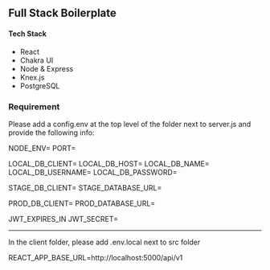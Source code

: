 ## Full Stack Boilerplate

#### Tech Stack

- React
- Chakra UI
- Node & Express
- Knex.js
- PostgreSQL

### Requirement

Please add a config.env at the top level of the folder next to server.js and provide the following info:

NODE_ENV=
PORT=

LOCAL_DB_CLIENT=
LOCAL_DB_HOST=
LOCAL_DB_NAME=
LOCAL_DB_USERNAME=
LOCAL_DB_PASSWORD=

STAGE_DB_CLIENT=
STAGE_DATABASE_URL=

PROD_DB_CLIENT=
PROD_DATABASE_URL=

JWT_EXPIRES_IN
JWT_SECRET=

---

In the client folder, please add .env.local next to src folder

REACT_APP_BASE_URL=http://localhost:5000/api/v1
